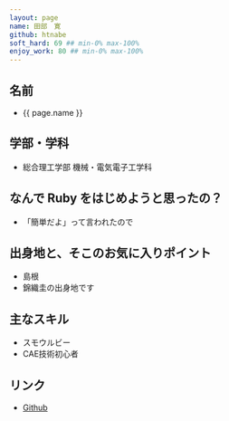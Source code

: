 ```yaml
---
layout: page
name: 田部　寛
github: htnabe
soft_hard: 69 ## min-0% max-100%
enjoy_work: 80 ## min-0% max-100%
---
```

## 名前
- {{ page.name }}
## 学部・学科
- 総合理工学部 機械・電気電子工学科
## なんで Ruby をはじめようと思ったの？
- 「簡単だよ」って言われたので
## 出身地と、そこのお気に入りポイント
- 島根
- 錦織圭の出身地です
## 主なスキル
- スモウルビー
- CAE技術初心者
## リンク
- [Github](https://github.com/htnabe)
